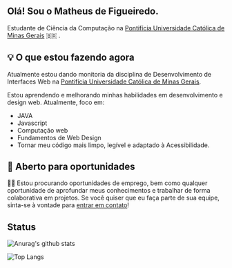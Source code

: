 Olá! Sou o Matheus de Figueiredo.
---

Estudante de Ciência da Computação na [Pontifícia Universidade Católica de Minas Gerais](https://www.pucminas.br) 🇧🇷  <span> </span>.

## 💡 O que estou fazendo agora

Atualmente estou dando monitoria da disciplina de Desenvolvimento de Interfaces Web na [Pontifícia Universidade Católica de Minas Gerais](https://www.pucminas.br).

Estou aprendendo e melhorando minhas habilidades em desenvolvimento e design web. Atualmente, foco em:
- JAVA
- Javascript
- Computação web
- Fundamentos de Web Design
- Tornar meu código mais limpo, legível e adaptado à Acessibilidade.

## 🚀 Aberto para oportunidades
👋🏾 Estou procurando oportunidades de emprego, bem como qualquer oportunidade de aprofundar meus conhecimentos e trabalhar de forma colaborativa em projetos. Se você quiser que eu faça parte de sua equipe, sinta-se à vontade para [entrar em contato](mailto:matheus.figueiredo.1275135@sga.pucminas.br)!

## Status
![Anurag's github stats](https://github-readme-stats.vercel.app/api?username=matheusmrf&show_icons=true&theme=tokyonight)

<p align="center">
    
  ![Top Langs](https://github-readme-stats.vercel.app/api/top-langs/?username=matheusmrf&layout=compact&theme=tokyonight)

</p>
